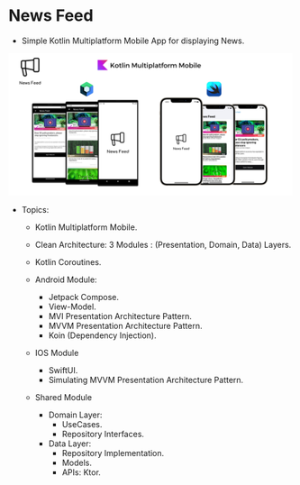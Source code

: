 # News Feed

- Simple Kotlin Multiplatform Mobile App for displaying News.

![](https://github.com/mohamedXashraf/news-feed-kmm/blob/master/banner.jpg?raw=true)

- Topics:
  * Kotlin Multiplatform Mobile.

  * Clean Architecture: 3 Modules : (Presentation, Domain, Data) Layers.

  * Kotlin Coroutines.

  * Android Module:
    * Jetpack Compose.
    * View-Model.
    * MVI Presentation Architecture Pattern.
    * MVVM Presentation Architecture Pattern.
    * Koin (Dependency Injection).

  * IOS Module
    * SwiftUI.
    * Simulating MVVM Presentation Architecture Pattern.

  * Shared Module
    * Domain Layer:
      * UseCases.
      * Repository Interfaces.
    * Data Layer:
      * Repository Implementation.
      * Models.
      * APIs: Ktor.
